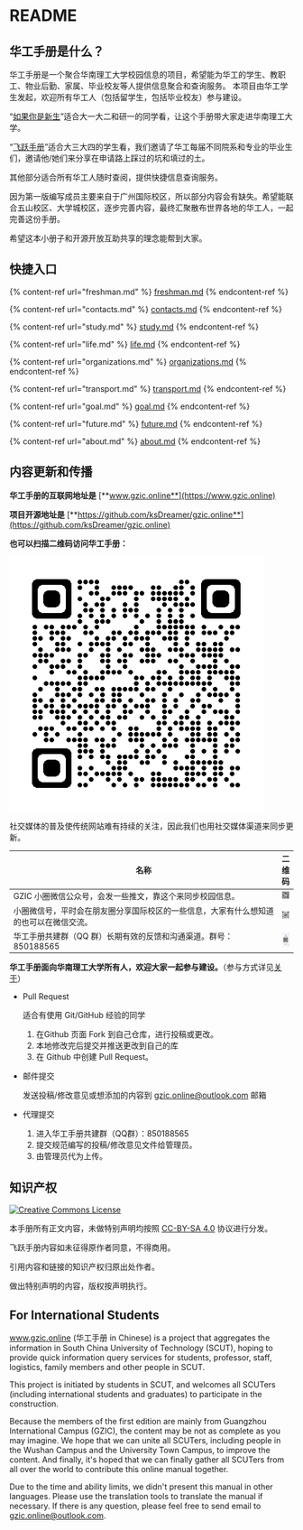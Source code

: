 # README

## 华工手册是什么？

华工手册是一个聚合华南理工大学校园信息的项目，希望能为华工的学生、教职工、物业后勤、家属、毕业校友等人提供信息聚合和查询服务。 本项目由华工学生发起，欢迎所有华工人（包括留学生，包括毕业校友）参与建设。

“[如果你是新生](https://www.gzic.online/freshman)”适合大一大二和研一的同学看，让这个手册带大家走进华南理工大学。

“[飞跃手册](https://www.gzic.online/future)”适合大三大四的学生看，我们邀请了华工每届不同院系和专业的毕业生们，邀请他/她们来分享在申请路上踩过的坑和填过的土。

其他部分适合所有华工人随时查阅，提供快捷信息查询服务。

因为第一版编写成员主要来自于广州国际校区，所以部分内容会有缺失。希望能联合五山校区、大学城校区，逐步完善内容，最终汇聚散布世界各地的华工人，一起完善这份手册。

希望这本小册子和开源开放互助共享的理念能帮到大家。

## 快捷入口

{% content-ref url="freshman.md" %}
[freshman.md](freshman.md)
{% endcontent-ref %}

{% content-ref url="contacts.md" %}
[contacts.md](contacts.md)
{% endcontent-ref %}

{% content-ref url="study.md" %}
[study.md](study.md)
{% endcontent-ref %}

{% content-ref url="life.md" %}
[life.md](life.md)
{% endcontent-ref %}

{% content-ref url="organizations.md" %}
[organizations.md](organizations.md)
{% endcontent-ref %}

{% content-ref url="transport.md" %}
[transport.md](transport.md)
{% endcontent-ref %}

{% content-ref url="goal.md" %}
[goal.md](goal.md)
{% endcontent-ref %}

{% content-ref url="future.md" %}
[future.md](future.md)
{% endcontent-ref %}

{% content-ref url="about.md" %}
[about.md](about.md)
{% endcontent-ref %}

## 内容更新和传播

**华工手册的互联网地址是** [**www.gzic.online**](https://www.gzic.online)

**项目开源地址是** [**https://github.com/ksDreamer/gzic.online**](https://github.com/ksDreamer/gzic.online)

**也可以扫描二维码访问华工手册：**

<img src=".gitbook/assets/qrcode_www.gzic.online.png" alt="" data-size="original">

社交媒体的普及使传统网站难有持续的关注，因此我们也用社交媒体渠道来同步更新。

<table><thead><tr><th width="530">名称</th><th>二维码</th></tr></thead><tbody><tr><td>GZIC 小圈微信公众号，会发一些推文，靠这个来同步校园信息。</td><td><img src=".gitbook/assets/image (1) (1) (1).png" alt=""></td></tr><tr><td>小圈微信号，平时会在朋友圈分享国际校区的一些信息，大家有什么想知道的也可以在微信交流。</td><td><img src=".gitbook/assets/image (1) (1) (1) (1).png" alt=""></td></tr><tr><td>华工手册共建群（QQ 群）长期有效的反馈和沟通渠道。群号：850188565</td><td><img src=".gitbook/assets/dabc1f74a10c002e30207ac7ac842d2a_0.jpg" alt=""></td></tr></tbody></table>

**华工手册面向华南理工大学所有人，欢迎大家一起参与建设。**（参与方式详见[关于](https://www.gzic.online/about)）

*   Pull Request

    适合有使用 Git/GitHub 经验的同学

    1. 在Github 页面 Fork 到自己仓库，进行投稿或更改。
    2. 本地修改完后提交并推送更改到自己的库
    3. 在 Github 中创建 Pull Request。
*   邮件提交

    发送投稿/修改意见或想添加的内容到 gzic.online@outlook.com 邮箱
* 代理提交
  1. 进入华工手册共建群（QQ群）：850188565
  2. 提交规范编写的投稿/修改意见文件给管理员。
  3. 由管理员代为上传。

## 知识产权

[![Creative Commons License](https://i.creativecommons.org/l/by-sa/4.0/88x31.png)](http://creativecommons.org/licenses/by-sa/4.0/)

本手册所有正文内容，未做特别声明均按照 [CC-BY-SA 4.0](https://creativecommons.org/licenses/by-sa/4.0/deed.zh) 协议进行分发。

飞跃手册内容如未征得原作者同意，不得商用。

引用内容和链接的知识产权归原出处作者。

做出特别声明的内容，版权按声明执行。

## For International Students

www.gzic.online (华工手册 in Chinese) is a project that aggregates the information in South China University of Technology (SCUT), hoping to provide quick information query services for students, professor, staff, logistics, family members and other people in SCUT.

This project is initiated by students in SCUT, and welcomes all SCUTers (including international students and graduates) to participate in the construction.

Because the members of the first edition are mainly from Guangzhou International Campus (GZIC), the content may be not as complete as you may imagine. We hope that we can unite all SCUTers, including people in the Wushan Campus and the University Town Campus, to improve the content. And finally, it's hoped that we can finally gather all SCUTers from all over the world to contribute this online manual together.

Due to the time and ability limits, we didn't present this manual in other languages. Please use the translation tools to translate the manual if necessary. If there is any question, please feel free to send email to gzic.online@outlook.com.
